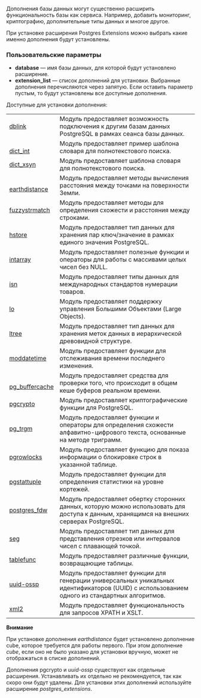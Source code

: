 Дополнения базы данных могут существенно расширить функциональность базы как сервиса. Например, добавить мониторинг, криптографию, дополнительные типы данных и многое другое.

При установке расширения Postgres Extensions можно выбрать какие именно дополнения будут установлены.

### Пользовательские параметры

*   **database** — имя базы данных, для которой будут установлено расширение.
*   **extension_list** — список дополнений для установки. Выбранные дополнения перечисляются через запятую. Если оставить параметр пустым, то будут установлены все доступные дополнения.

Доступные для установки дополнения:

<table style="width: 100%;"><tbody><tr><td style="width: 18.5213%;"><a href="https://www.postgresql.org/docs/current/dblink.html" title="" id=""></a><span id="isPasted" style="font-size:10pt;font-family:Arial;color:#000000;background-color:transparent;font-weight:400;font-style:normal;font-variant:normal;text-decoration:none;vertical-align:baseline;white-space:pre;white-space:pre-wrap;"><a href="https://www.postgresql.org/docs/current/dblink.html" title="" id=""></a></span><a href="https://www.postgresql.org/docs/current/dblink.html" id="" title=""></a><a href="https://www.postgresql.org/docs/current/dblink.html" id="" title="">dblink</a><a href="https://www.postgresql.org/docs/current/dblink.html" id="" title=""></a><span id="isPasted" style="font-size:10pt;font-family:Arial;color:#000000;background-color:transparent;font-weight:400;font-style:normal;font-variant:normal;text-decoration:none;vertical-align:baseline;white-space:pre;white-space:pre-wrap;"><a href="https://www.postgresql.org/docs/current/dblink.html" id="" title=""></a></span><br></td><td style="width: 81.3263%;">Модуль предоставляет возможность подключения к другим базам данных PostgreSQL в рамках сеанса базы данных.<br></td></tr><tr><td style="width: 18.5213%;"><br><a href="https://www.postgresql.org/docs/current/dict-int.html" id="" title="">dict_int</a></td><td style="width: 81.3263%;">Модуль предоставляет пример шаблона словаря для полнотекстового поиска.<br></td></tr><tr><td style="width: 18.5213%;"><a href="https://www.postgresql.org/docs/current/dict-xsyn.html" id="" title="">dict_xsyn</a><br></td><td style="width: 81.3263%;">Модуль предоставляет шаблона словаря для полнотекстового поиска.<br></td></tr><tr><td style="width: 18.5213%;"><br><a href="https://www.postgresql.org/docs/current/earthdistance.html" id="" title="">earthdistance</a></td><td style="width: 81.3263%;">Модуль предоставляет методы вычисления расстояния между точками на поверхности Земли.<br></td></tr><tr><td style="width: 18.5213%;"><a href="https://www.postgresql.org/docs/current/fuzzystrmatch.html" id="" title="">fuzzystrmatch</a><br></td><td style="width: 81.3263%;">Модуль предоставляет методы для определения схожести и расстояния между строками.<br></td></tr><tr><td style="width: 18.5213%;"><a href="https://www.postgresql.org/docs/current/hstore.html" id="" title="">hstore</a><br></td><td style="width: 81.3263%;">Модуль предоставляет тип данных для хранения пар ключ/значение в рамках единого значения PostgreSQL.<br></td></tr><tr><td style="width: 18.5213%;"><a href="https://www.postgresql.org/docs/current/intarray.html" id="" title="">intarray</a><br></td><td style="width: 81.3263%;">Модуль предоставляет полезные функции и операторы для работы с массивами целых чисел без NULL.<br></td></tr><tr><td style="width: 18.5213%;"><a href="https://www.postgresql.org/docs/current/isn.html" id="" title="">isn</a><br></td><td style="width: 81.3263%;">Модуль предоставляет типы данных для международных стандартов нумерации товаров.<br></td></tr><tr><td style="width: 18.5213%;"><a href="https://www.postgresql.org/docs/current/lo.html" id="" title="">lo</a><br></td><td style="width: 81.3263%;">Модуль предоставляет поддержку управления Большими Объектами (Large Objects).<br></td></tr><tr><td style="width: 18.5213%;"><a href="https://www.postgresql.org/docs/current/ltree.html" id="" title="">ltree</a><br></td><td style="width: 81.3263%;">Модуль предоставляет тип данных для хранения меток данных в иерархической древовидной структуре.<br></td></tr><tr><td style="width: 18.5213%;"><a href="https://www.postgresql.org/docs/current/contrib-spi.html#id-1.11.7.45.8" title="" id=""></a><a href="https://www.postgresql.org/docs/current/contrib-spi.html#id-1.11.7.45.8" title="" id=""></a><a href="https://www.postgresql.org/docs/current/contrib-spi.html#id-1.11.7.45.8" id="" title="">moddatetime</a><br></td><td style="width: 81.3263%;">Модуль предоставляет функции для отслеживания времени последнего изменения.<br></td></tr><tr><td style="width: 18.5213%;"><br><a href="https://www.postgresql.org/docs/current/pgbuffercache.html" id="" title="">pg_buffercache</a></td><td style="width: 81.3263%;">Модуль предоставляет средства для проверки того, что происходит в общем кеше буферов реальном времени.<br></td></tr><tr><td style="width: 18.5213%;"><a href="https://www.postgresql.org/docs/current/pgcrypto.html" id="" title="">pgcrypto<br></a></td><td style="width: 81.3263%;">Модуль предоставляет криптографические функции для PostgreSQL.<br></td></tr><tr><td style="width: 18.5213%;"><a href="https://www.postgresql.org/docs/current/pgtrgm.html" id="" title="">pg_trgm</a><br></td><td style="width: 81.3263%;">Модуль предоставляет функции и операторы для определения схожести алфавитно-цифрового текста, основанные на методе триграмм.<br></td></tr><tr><td style="width: 18.5213%;"><a href="https://www.postgresql.org/docs/current/pgrowlocks.html" id="" title="">pgrowlocks</a><br></td><td style="width: 81.3263%;">Модуль предоставляет функцию для показа информации о блокировке строк в указанной таблице.<br></td></tr><tr><td style="width: 18.5213%;"><a href="https://www.postgresql.org/docs/current/pgstattuple.html" id="" title="">pgstattuple</a><br></td><td style="width: 81.3263%;">Модуль предоставляет функции для определения статистики на уровне кортежей.<br></td></tr><tr><td style="width: 18.5213%;"><a href="https://www.postgresql.org/docs/current/postgres-fdw.html" id="" title="">postgres_fdw</a><br></td><td style="width: 81.3263%;">Модуль предоставляет обертку сторонних данных, которую можно использовать для доступа к данным, хранящимся на внешних серверах PostgreSQL.<br></td></tr><tr><td style="width: 18.5213%;"><a href="https://www.postgresql.org/docs/current/seg.html" id="" title="">seg</a><br></td><td style="width: 81.3263%;">Модуль предоставляет тип данных для представления отрезков или интервалов чисел с плавающей точкой.<br></td></tr><tr><td style="width: 18.5213%;"><a href="https://www.postgresql.org/docs/current/tablefunc.html" id="" title="">tablefunc</a><br></td><td style="width: 81.3263%;">Модуль предоставляет различные функции, возвращающие таблицы.<br></td></tr><tr><td style="width: 18.5213%;"><a href="https://www.postgresql.org/docs/current/uuid-ossp.html" id="" title="">uuid-ossp</a><br></td><td style="width: 81.3263%;">Модуль предоставляет функции для генерации универсальных уникальных идентификаторов (UUID) с использованием одного из стандартных алгоритмов.<br></td></tr><tr><td style="width: 18.5213%;"><a href="https://www.postgresql.org/docs/current/xml2.html" id="" title="">xml2</a><br></td><td style="width: 81.3263%;">Модуль предоставляет функциональность для запросов XPATH и XSLT.</td></tr></tbody></table>

**Внимание**

При установке дополнения _earthdistance_ будет установлено дополнение cube, которое требуется для работы первого. При этом дополнение _cube_, если оно не было указано для установки вручную, может не отображаться в списке дополнений.

Дополнения pgcrypto и _uuid-ossp_ существуют как отдельные расширения. Устанавливать их отдельно не рекомендуется, так как скоро они будут удалены. Для установки этих дополнений используйте расширение _postgres_extensions_.